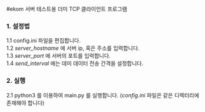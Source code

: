 #ekom 서버 테스트용 더미 TCP 클라이언트 프로그램


### 1. 설정법  
1.1 config.ini 파일을 편집합니다.  
1.2 _server_hostname_ 에 서버 ip, 혹은 주소를 입력합니다.  
1.3 _server_port_ 에 서버의 포트를 입력합니다.  
1.4 _send_interval_ 에는 데미 데이터 전송 간격을 설정합니다.  
### 2. 실행  
2.1 python3 를 이용하여 main.py 를 실행합니다. (_config.ini_ 파일은 같은 디렉터리에 존재해야 합니다)

